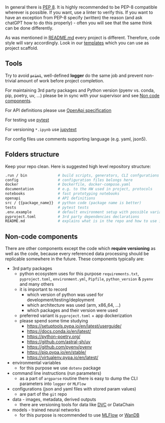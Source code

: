 In general there is [PEP 8](https://peps.python.org/pep-0008/). It is highly recommended to be PEP-8 compatible wherever is possible. If you want, use a linter to verify this. If you want to have an exception from PEP-8 specify (written) the reason (and ask chatGPT how to do this properly) - often you will see that the same think can be done differently.

As was mentioned in [README.md](README.md#quick-guide) every project is different. Therefore, code style will vary accordingly. Look in our [templates](templates.md) which you can use as project scaffold.

## Tools

Try to avoid ~~`print`~~, well-defined **logger** do the same job and prevent non-trivial amount of work before project completion.

For maintaining 3rd party packages and Python version (pyenv vs. conda, pip, poetry, uv, ...) please be in sync with your supervisor and see [Non code components](#non-code-components).

For API definitions please use [OpenApi specification](https://swagger.io/resources/open-api/)

For testing use [pytest](https://docs.pytest.org/en/stable/)

For versioning `*.ipynb` use [jupytext](https://jupytext.readthedocs.io/en/latest/)

For config files use comments supporting language (e.g. yaml, json5).

## Folders structure

Keep your repo clean. Here is suggested high level repository structure:

```bash
.run / bin              # build scripts, generators, CLI confgurations etc.
config                  # configuration files belongs here
docker                  # Dockerfile, docker-compose.yaml
documentation           # e.g. to the HW used in project, protocols
notebooks               # fast prototyping notebooks
openapi                 # API definitions
src / {{package_name}}  # python code (package name is better)
tests                   # pytest tests
.env.example            # default environment setup with possible variants for various machines
pyproject.toml          # 3rd party dependencies declarations
README.md               # explains what is in the repo and how to use it
```

## Non-code components

There are other components except the code which **require versioning** as well as the code, because every referenced data processing should be replicable somewhere in the future. These components typically are:

- 3rd party packages
    - python ecosystem uses for this purpose `requirements.txt`, `pyproject.toml`, `environment.yml`, `Pipfile`, `python_version` & `pyenv` and many others
    - it is important to record
        - which version of python was used for development/testing/deployment
        - which architecture was used (arm, x86_64, …)
        - which packages and their version were used
    - preferred variant is `pyproject.toml` + app dockerization
    - please spend some time studying
        - https://setuptools.pypa.io/en/latest/userguide/
        - https://docs.conda.io/en/latest/
        - https://python-poetry.org/
        - https://github.com/astral-sh/uv
        - https://github.com/pyenv/pyenv
        - https://pip.pypa.io/en/stable/
        - https://virtualenv.pypa.io/en/latest/
- environmental variables
    - for this purpose we use `dotenv` package
- command line instructions (run parameters)
    - as a part of `argparse` routine there is easy to dump the CLI parameters into `logger` or `MLFlow`
- configurations (json and yaml files with stored param values)
    - are part of the `git` repo
- data - images, metadata, derived outputs
    - there are versioning tools for data like [DVC]([https://dvc.org](https://dvc.org/)) or DataChain
- models - trained neural networks
    - for this purpose is recommended to use [MLFlow]([https://mlflow.org](https://mlflow.org/)) or [WanDB](https://wandb.ai/site/)
